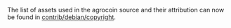 The list of assets used in the agrocoin source and their attribution can now be found in [contrib/debian/copyright](../contrib/debian/copyright).
